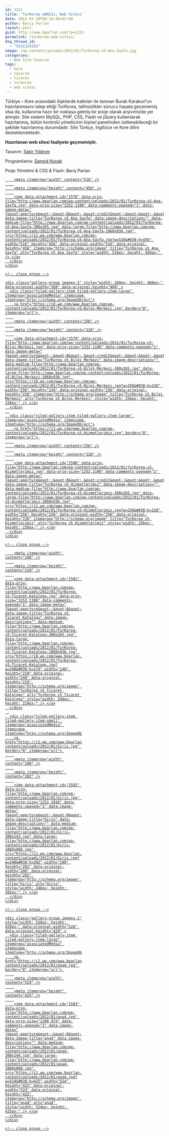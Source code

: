 ```yaml
---
id: 1221
title: 'TurKorea &#8211; Web Sitesi'
date: 2012-01-20T00:14:40+02:00
author: Barış Parlan
layout: post
guid: http://www.bparlan.com/?p=1221
permalink: /turkorea-web-sitesi/
dsq_thread_id:
  - "5531324252"
image: /wp-content/uploads/2012/01/TurKorea-v5-Ana-Sayfa.jpg
categories:
  - Web Site Tasarım
tags:
  - kore
  - tasarım
  - ticaret
  - turkorea
  - web sitesi
---
```

<div class="ttr_start">
</div>

Türkiye &#8211; Kore arasındaki ilişkilerde katkıları ile tanınan Burak Karakurt&#8217;un hazırlanmasını talep ettiği TurKorea, talihsizlikler sonucu hayata geçememiş olsa da, kullanıma hazır bir noktaya gelmiş bir proje olarak arşivimizde yer almıştır. Site sistemi MySQL, PHP, CSS, Flash ve jQuery kullanılarak hazırlanmış, bütün kontrolü yöneticinin kişisel panelinden üstlenebileceği bir şekilde hazırlanmış durumdadır. Site Türkçe, İngilizce ve Kore dilini desteklemektedir.

**Hazırlanan web sitesi faaliyete geçmemiştir.**

Tasarım: <a title="Şakir Yıldırım" href="http://www.sakiryildirim.com/" target="_blank">Şakir Yıldırım</a>

Programlama: <a title="Samed Konak" href="http://www.samkon.org/" target="_blank">Samed Konak</a>

Proje Yönetimi & CSS & Flash: Barış Parlan

<div class="tiled-gallery type-rectangular tiled-gallery-unresized" data-original-width="780" data-carousel-extra='null' itemscope itemtype="http://schema.org/ImageGallery" >
  <div class="gallery-row" style="width: 780px; height: 460px;" data-original-width="780" data-original-height="460" >
    <div class="gallery-group images-1" style="width: 520px; height: 460px;" data-original-width="520" data-original-height="460" >
      <div class="tiled-gallery-item tiled-gallery-item-large" itemprop="associatedMedia" itemscope itemtype="http://schema.org/ImageObject">
        <a href="https://i1.wp.com/www.bparlan.com/wp-content/uploads/2012/01/TurKorea-v5-Ana-Sayfa.jpg" border="0" itemprop="url"> 
        
        <meta itemprop="width" content="516" />
        
        <meta itemprop="height" content="456" />
        
        <img data-attachment-id="1578" data-orig-file="http://www.bparlan.com/wp-content/uploads/2012/01/TurKorea-v5-Ana-Sayfa.jpg" data-orig-size="1252,1106" data-comments-opened="1" data-image-meta="{&quot;aperture&quot;:&quot;0&quot;,&quot;credit&quot;:&quot;&quot;,&quot;camera&quot;:&quot;&quot;,&quot;caption&quot;:&quot;&quot;,&quot;created_timestamp&quot;:&quot;0&quot;,&quot;copyright&quot;:&quot;&quot;,&quot;focal_length&quot;:&quot;0&quot;,&quot;iso&quot;:&quot;0&quot;,&quot;shutter_speed&quot;:&quot;0&quot;,&quot;title&quot;:&quot;&quot;,&quot;orientation&quot;:&quot;0&quot;}" data-image-title="TurKorea v5 Ana Sayfa" data-image-description="" data-medium-file="http://www.bparlan.com/wp-content/uploads/2012/01/TurKorea-v5-Ana-Sayfa-300x265.jpg" data-large-file="http://www.bparlan.com/wp-content/uploads/2012/01/TurKorea-v5-Ana-Sayfa-1060x936.jpg" src="https://i1.wp.com/www.bparlan.com/wp-content/uploads/2012/01/TurKorea-v5-Ana-Sayfa.jpg?w=516&#038;h=456" width="516" height="456" data-original-width="516" data-original-height="456" itemprop="http://schema.org/image" title="TurKorea v5 Ana Sayfa" alt="TurKorea v5 Ana Sayfa" style="width: 516px; height: 456px;" /> </a>
      </div>
    </div>
    
    <!-- close group -->
    
    <div class="gallery-group images-2" style="width: 260px; height: 460px;" data-original-width="260" data-original-height="460" >
      <div class="tiled-gallery-item tiled-gallery-item-large" itemprop="associatedMedia" itemscope itemtype="http://schema.org/ImageObject">
        <a href="https://i0.wp.com/www.bparlan.com/wp-content/uploads/2012/01/TurKorea-v5-Bilgi-Merkezi.jpg" border="0" itemprop="url"> 
        
        <meta itemprop="width" content="256" />
        
        <meta itemprop="height" content="226" />
        
        <img data-attachment-id="1579" data-orig-file="http://www.bparlan.com/wp-content/uploads/2012/01/TurKorea-v5-Bilgi-Merkezi.jpg" data-orig-size="1252,1106" data-comments-opened="1" data-image-meta="{&quot;aperture&quot;:&quot;0&quot;,&quot;credit&quot;:&quot;&quot;,&quot;camera&quot;:&quot;&quot;,&quot;caption&quot;:&quot;&quot;,&quot;created_timestamp&quot;:&quot;0&quot;,&quot;copyright&quot;:&quot;&quot;,&quot;focal_length&quot;:&quot;0&quot;,&quot;iso&quot;:&quot;0&quot;,&quot;shutter_speed&quot;:&quot;0&quot;,&quot;title&quot;:&quot;&quot;,&quot;orientation&quot;:&quot;0&quot;}" data-image-title="TurKorea v5 Bilgi Merkezi" data-image-description="" data-medium-file="http://www.bparlan.com/wp-content/uploads/2012/01/TurKorea-v5-Bilgi-Merkezi-300x265.jpg" data-large-file="http://www.bparlan.com/wp-content/uploads/2012/01/TurKorea-v5-Bilgi-Merkezi-1060x936.jpg" src="https://i0.wp.com/www.bparlan.com/wp-content/uploads/2012/01/TurKorea-v5-Bilgi-Merkezi.jpg?w=256&#038;h=226" width="256" height="226" data-original-width="256" data-original-height="226" itemprop="http://schema.org/image" title="TurKorea v5 Bilgi Merkezi" alt="TurKorea v5 Bilgi Merkezi" style="width: 256px; height: 226px;" /> </a>
      </div>
      
      <div class="tiled-gallery-item tiled-gallery-item-large" itemprop="associatedMedia" itemscope itemtype="http://schema.org/ImageObject">
        <a href="https://i1.wp.com/www.bparlan.com/wp-content/uploads/2012/01/TurKorea-v5-Hizmetlerimiz.jpg" border="0" itemprop="url"> 
        
        <meta itemprop="width" content="256" />
        
        <meta itemprop="height" content="226" />
        
        <img data-attachment-id="1580" data-orig-file="http://www.bparlan.com/wp-content/uploads/2012/01/TurKorea-v5-Hizmetlerimiz.jpg" data-orig-size="1252,1106" data-comments-opened="1" data-image-meta="{&quot;aperture&quot;:&quot;0&quot;,&quot;credit&quot;:&quot;&quot;,&quot;camera&quot;:&quot;&quot;,&quot;caption&quot;:&quot;&quot;,&quot;created_timestamp&quot;:&quot;0&quot;,&quot;copyright&quot;:&quot;&quot;,&quot;focal_length&quot;:&quot;0&quot;,&quot;iso&quot;:&quot;0&quot;,&quot;shutter_speed&quot;:&quot;0&quot;,&quot;title&quot;:&quot;&quot;,&quot;orientation&quot;:&quot;0&quot;}" data-image-title="TurKorea v5 Hizmetlerimiz" data-image-description="" data-medium-file="http://www.bparlan.com/wp-content/uploads/2012/01/TurKorea-v5-Hizmetlerimiz-300x265.jpg" data-large-file="http://www.bparlan.com/wp-content/uploads/2012/01/TurKorea-v5-Hizmetlerimiz-1060x936.jpg" src="https://i1.wp.com/www.bparlan.com/wp-content/uploads/2012/01/TurKorea-v5-Hizmetlerimiz.jpg?w=256&#038;h=226" width="256" height="226" data-original-width="256" data-original-height="226" itemprop="http://schema.org/image" title="TurKorea v5 Hizmetlerimiz" alt="TurKorea v5 Hizmetlerimiz" style="width: 256px; height: 226px;" /> </a>
      </div>
    </div>
    
    <!-- close group -->
  </div>
  
  <!-- close row -->
  
  <div class="gallery-row" style="width: 780px; height: 429px;" data-original-width="780" data-original-height="429" >
    <div class="gallery-group images-2" style="width: 252px; height: 429px;" data-original-width="252" data-original-height="429" >
      <div class="tiled-gallery-item tiled-gallery-item-small" itemprop="associatedMedia" itemscope itemtype="http://schema.org/ImageObject">
        <a href="https://i0.wp.com/www.bparlan.com/wp-content/uploads/2012/01/TurKorea-v5-Ticaret-Katalogu.jpg" border="0" itemprop="url"> 
        
        <meta itemprop="width" content="248" />
        
        <meta itemprop="height" content="219" />
        
        <img data-attachment-id="1581" data-orig-file="http://www.bparlan.com/wp-content/uploads/2012/01/TurKorea-v5-Ticaret-Katalogu.jpg" data-orig-size="1252,1106" data-comments-opened="1" data-image-meta="{&quot;aperture&quot;:&quot;0&quot;,&quot;credit&quot;:&quot;&quot;,&quot;camera&quot;:&quot;&quot;,&quot;caption&quot;:&quot;&quot;,&quot;created_timestamp&quot;:&quot;0&quot;,&quot;copyright&quot;:&quot;&quot;,&quot;focal_length&quot;:&quot;0&quot;,&quot;iso&quot;:&quot;0&quot;,&quot;shutter_speed&quot;:&quot;0&quot;,&quot;title&quot;:&quot;&quot;,&quot;orientation&quot;:&quot;0&quot;}" data-image-title="TurKorea v5 Ticaret Katalogu" data-image-description="" data-medium-file="http://www.bparlan.com/wp-content/uploads/2012/01/TurKorea-v5-Ticaret-Katalogu-300x265.jpg" data-large-file="http://www.bparlan.com/wp-content/uploads/2012/01/TurKorea-v5-Ticaret-Katalogu-1060x936.jpg" src="https://i0.wp.com/www.bparlan.com/wp-content/uploads/2012/01/TurKorea-v5-Ticaret-Katalogu.jpg?w=248&#038;h=219" width="248" height="219" data-original-width="248" data-original-height="219" itemprop="http://schema.org/image" title="TurKorea v5 Ticaret Katalogu" alt="TurKorea v5 Ticaret Katalogu" style="width: 248px; height: 219px;" /> </a>
      </div>
      
      <div class="tiled-gallery-item tiled-gallery-item-small" itemprop="associatedMedia" itemscope itemtype="http://schema.org/ImageObject">
        <a href="https://i2.wp.com/www.bparlan.com/wp-content/uploads/2012/01/Giris.jpg" border="0" itemprop="url"> 
        
        <meta itemprop="width" content="248" />
        
        <meta itemprop="height" content="202" />
        
        <img data-attachment-id="1582" data-orig-file="http://www.bparlan.com/wp-content/uploads/2012/01/Giris.jpg" data-orig-size="1252,1016" data-comments-opened="1" data-image-meta="{&quot;aperture&quot;:&quot;0&quot;,&quot;credit&quot;:&quot;&quot;,&quot;camera&quot;:&quot;&quot;,&quot;caption&quot;:&quot;&quot;,&quot;created_timestamp&quot;:&quot;0&quot;,&quot;copyright&quot;:&quot;&quot;,&quot;focal_length&quot;:&quot;0&quot;,&quot;iso&quot;:&quot;0&quot;,&quot;shutter_speed&quot;:&quot;0&quot;,&quot;title&quot;:&quot;&quot;,&quot;orientation&quot;:&quot;1&quot;}" data-image-title="Giris" data-image-description="" data-medium-file="http://www.bparlan.com/wp-content/uploads/2012/01/Giris-300x243.jpg" data-large-file="http://www.bparlan.com/wp-content/uploads/2012/01/Giris-1060x860.jpg" src="https://i2.wp.com/www.bparlan.com/wp-content/uploads/2012/01/Giris.jpg?w=248&#038;h=202" width="248" height="202" data-original-width="248" data-original-height="202" itemprop="http://schema.org/image" title="Giris" alt="Giris" style="width: 248px; height: 202px;" /> </a>
      </div>
    </div>
    
    <!-- close group -->
    
    <div class="gallery-group images-1" style="width: 528px; height: 429px;" data-original-width="528" data-original-height="429" >
      <div class="tiled-gallery-item tiled-gallery-item-large" itemprop="associatedMedia" itemscope itemtype="http://schema.org/ImageObject">
        <a href="https://i2.wp.com/www.bparlan.com/wp-content/uploads/2012/01/ana4.jpg" border="0" itemprop="url"> 
        
        <meta itemprop="width" content="524" />
        
        <meta itemprop="height" content="425" />
        
        <img data-attachment-id="1583" data-orig-file="http://www.bparlan.com/wp-content/uploads/2012/01/ana4.jpg" data-orig-size="1200,974" data-comments-opened="1" data-image-meta="{&quot;aperture&quot;:&quot;0&quot;,&quot;credit&quot;:&quot;&quot;,&quot;camera&quot;:&quot;&quot;,&quot;caption&quot;:&quot;&quot;,&quot;created_timestamp&quot;:&quot;0&quot;,&quot;copyright&quot;:&quot;&quot;,&quot;focal_length&quot;:&quot;0&quot;,&quot;iso&quot;:&quot;0&quot;,&quot;shutter_speed&quot;:&quot;0&quot;,&quot;title&quot;:&quot;&quot;,&quot;orientation&quot;:&quot;0&quot;}" data-image-title="ana4" data-image-description="" data-medium-file="http://www.bparlan.com/wp-content/uploads/2012/01/ana4-300x244.jpg" data-large-file="http://www.bparlan.com/wp-content/uploads/2012/01/ana4-1060x860.jpg" src="https://i2.wp.com/www.bparlan.com/wp-content/uploads/2012/01/ana4.jpg?w=524&#038;h=425" width="524" height="425" data-original-width="524" data-original-height="425" itemprop="http://schema.org/image" title="ana4" alt="ana4" style="width: 524px; height: 425px;" /> </a>
      </div>
    </div>
    
    <!-- close group -->
  </div>
  
  <!-- close row -->
</div>

<div class="ttr_end">
</div>